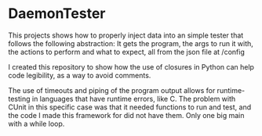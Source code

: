 # DaemonTester
This projects shows how to properly inject data into an simple tester that follows the following abstraction: It gets the program, the args to run it with, the actions to perform and what to expect, all from the json file at /config

I created this repository to show how the use of closures in Python can help code legibility, as a way to avoid comments.

The use of timeouts and piping of the program output allows for runtime-testing in languages that have runtime errors, like C. The problem with CUnit in this specific case was that it needed functions to run and test, and the code I made this framework for did not have them. Only one big main with a while loop. 

